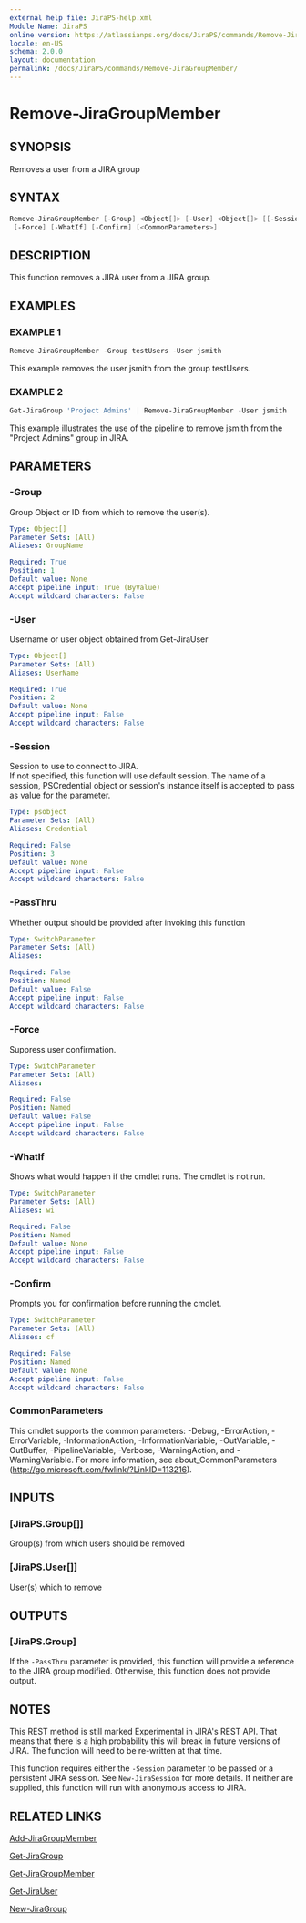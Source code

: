```yaml
---
external help file: JiraPS-help.xml
Module Name: JiraPS
online version: https://atlassianps.org/docs/JiraPS/commands/Remove-JiraGroupMember/
locale: en-US
schema: 2.0.0
layout: documentation
permalink: /docs/JiraPS/commands/Remove-JiraGroupMember/
---
```

# Remove-JiraGroupMember

## SYNOPSIS

Removes a user from a JIRA group

## SYNTAX

```powershell
Remove-JiraGroupMember [-Group] <Object[]> [-User] <Object[]> [[-Session] <PSObject>] [-PassThru]
 [-Force] [-WhatIf] [-Confirm] [<CommonParameters>]
```

## DESCRIPTION

This function removes a JIRA user from a JIRA group.

## EXAMPLES

### EXAMPLE 1

```powershell
Remove-JiraGroupMember -Group testUsers -User jsmith
```

This example removes the user jsmith from the group testUsers.

### EXAMPLE 2

```powershell
Get-JiraGroup 'Project Admins' | Remove-JiraGroupMember -User jsmith
```

This example illustrates the use of the pipeline to remove jsmith from the "Project Admins" group in JIRA.

## PARAMETERS

### -Group

Group Object or ID from which to remove the user(s).

```yaml
Type: Object[]
Parameter Sets: (All)
Aliases: GroupName

Required: True
Position: 1
Default value: None
Accept pipeline input: True (ByValue)
Accept wildcard characters: False
```

### -User

Username or user object obtained from Get-JiraUser

```yaml
Type: Object[]
Parameter Sets: (All)
Aliases: UserName

Required: True
Position: 2
Default value: None
Accept pipeline input: False
Accept wildcard characters: False
```

### -Session

Session to use to connect to JIRA.  
If not specified, this function will use default session.
The name of a session, PSCredential object or session's instance itself is accepted to pass as value for the parameter.

```yaml
Type: psobject
Parameter Sets: (All)
Aliases: Credential

Required: False
Position: 3
Default value: None
Accept pipeline input: False
Accept wildcard characters: False
```

### -PassThru

Whether output should be provided after invoking this function

```yaml
Type: SwitchParameter
Parameter Sets: (All)
Aliases:

Required: False
Position: Named
Default value: False
Accept pipeline input: False
Accept wildcard characters: False
```

### -Force

Suppress user confirmation.

```yaml
Type: SwitchParameter
Parameter Sets: (All)
Aliases:

Required: False
Position: Named
Default value: False
Accept pipeline input: False
Accept wildcard characters: False
```

### -WhatIf

Shows what would happen if the cmdlet runs.
The cmdlet is not run.

```yaml
Type: SwitchParameter
Parameter Sets: (All)
Aliases: wi

Required: False
Position: Named
Default value: None
Accept pipeline input: False
Accept wildcard characters: False
```

### -Confirm

Prompts you for confirmation before running the cmdlet.

```yaml
Type: SwitchParameter
Parameter Sets: (All)
Aliases: cf

Required: False
Position: Named
Default value: None
Accept pipeline input: False
Accept wildcard characters: False
```

### CommonParameters

This cmdlet supports the common parameters: -Debug, -ErrorAction, -ErrorVariable, -InformationAction, -InformationVariable, -OutVariable, -OutBuffer, -PipelineVariable, -Verbose, -WarningAction, and -WarningVariable.
For more information, see about_CommonParameters (http://go.microsoft.com/fwlink/?LinkID=113216).

## INPUTS

### [JiraPS.Group[]]

Group(s) from which users should be removed

### [JiraPS.User[]]

User(s) which to remove

## OUTPUTS

### [JiraPS.Group]

If the `-PassThru` parameter is provided, this function will provide a reference to the JIRA group modified.
Otherwise, this function does not provide output.

## NOTES

This REST method is still marked Experimental in JIRA's REST API.
That means that there is a high probability this will break in future versions of JIRA.
The function will need to be re-written at that time.

This function requires either the `-Session` parameter to be passed or a persistent JIRA session.
See `New-JiraSession` for more details.
If neither are supplied, this function will run with anonymous access to JIRA.

## RELATED LINKS

[Add-JiraGroupMember](../Add-JiraGroupMember/)

[Get-JiraGroup](../Get-JiraGroup/)

[Get-JiraGroupMember](../Get-JiraGroupMember/)

[Get-JiraUser](../Get-JiraUser/)

[New-JiraGroup](../New-JiraGroup/)
